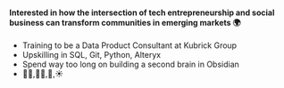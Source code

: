 #### Interested in how the intersection of tech entrepreneurship and social business can transform communities in emerging markets 🌍

- Training to be a Data Product Consultant at Kubrick Group
- Upskilling in SQL, Git, Python, Alteryx 
- Spend way too long on building a second brain in Obsidian
- 🏃‍♀️,💃🏽,🎷,☀️
